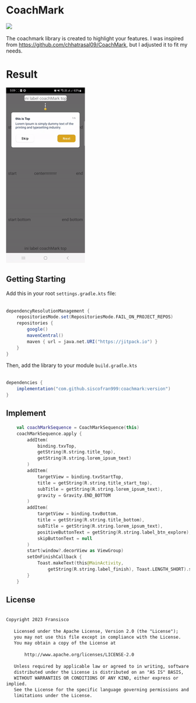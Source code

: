 # CoachMark
[![](https://jitpack.io/v/siscofran999/coachmark.svg)](https://jitpack.io/#siscofran999/coachmark)

The coachmark library is created to highlight your features.
I was inspired from https://github.com/chhatrasal09/CoachMark, but I adjusted it to fit my needs.

# Result
![](https://github.com/siscofran999/coachmark/blob/master/image/result.gif)

## Getting Starting
Add this in your root `settings.gradle.kts` file:
```gradle

dependencyResolutionManagement {
    repositoriesMode.set(RepositoriesMode.FAIL_ON_PROJECT_REPOS)
    repositories {
        google()
        mavenCentral()
        maven { url = java.net.URI("https://jitpack.io") }
    }
}
```

Then, add the library to your module `build.gradle.kts`
```gradle

dependencies {
    implementation("com.github.siscofran999:coachmark:version")
}

```

## Implement
```Kotlin
    val coachMarkSequence = CoachMarkSequence(this)
    coachMarkSequence.apply {
        addItem(
            binding.txvTop,
            getString(R.string.title_top),
            getString(R.string.lorem_ipsum_text)
        )
        addItem(
            targetView = binding.txvStartTop,
            title = getString(R.string.title_start_top),
            subTitle = getString(R.string.lorem_ipsum_text),
            gravity = Gravity.END_BOTTOM
        )
        addItem(
            targetView = binding.txvBottom,
            title = getString(R.string.title_bottom),
            subTitle = getString(R.string.lorem_ipsum_text),
            positiveButtonText = getString(R.string.label_btn_explore),
            skipButtonText = null
        )
        start(window?.decorView as ViewGroup)
        setOnFinishCallback {
            Toast.makeText(this@MainActivity,
                getString(R.string.label_finish), Toast.LENGTH_SHORT).show()
        }
    }
```

## License
```licence

Copyright 2023 Fransisco

   Licensed under the Apache License, Version 2.0 (the "License");
   you may not use this file except in compliance with the License.
   You may obtain a copy of the License at

       http://www.apache.org/licenses/LICENSE-2.0

   Unless required by applicable law or agreed to in writing, software
   distributed under the License is distributed on an "AS IS" BASIS,
   WITHOUT WARRANTIES OR CONDITIONS OF ANY KIND, either express or implied.
   See the License for the specific language governing permissions and
   limitations under the License.
   
```